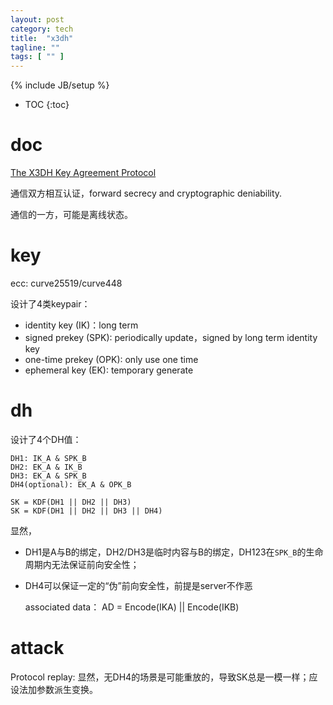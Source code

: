 ```yaml
---
layout: post
category: tech
title:  "x3dh"
tagline: ""
tags: [ "" ] 
---
```

{% include JB/setup %}

* TOC
{:toc}

# doc

[The X3DH Key Agreement Protocol](https://signal.org/docs/specifications/x3dh/)

通信双方相互认证，forward secrecy and cryptographic deniability.

通信的一方，可能是离线状态。

# key

ecc: curve25519/curve448

设计了4类keypair：
- identity key (IK)：long term
- signed prekey (SPK): periodically update，signed by long term identity key
- one-time prekey (OPK): only use one time
- ephemeral key (EK): temporary generate

# dh

设计了4个DH值：

    DH1: IK_A & SPK_B
    DH2: EK_A & IK_B
    DH3: EK_A & SPK_B
    DH4(optional): EK_A & OPK_B

    SK = KDF(DH1 || DH2 || DH3)
    SK = KDF(DH1 || DH2 || DH3 || DH4)


显然，
- DH1是A与B的绑定，DH2/DH3是临时内容与B的绑定，DH123在`SPK_B`的生命周期内无法保证前向安全性；
- DH4可以保证一定的“伪”前向安全性，前提是server不作恶

    associated data： AD = Encode(IKA) || Encode(IKB)

# attack

Protocol replay: 显然，无DH4的场景是可能重放的，导致SK总是一模一样；应设法加参数派生变换。


